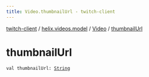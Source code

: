 ```yaml
---
title: Video.thumbnailUrl - twitch-client
---
```


[twitch-client](../../index.html) / [helix.videos.model](../index.html) / [Video](index.html) / [thumbnailUrl](./thumbnail-url.html)

# thumbnailUrl

`val thumbnailUrl: `[`String`](https://kotlinlang.org/api/latest/jvm/stdlib/kotlin/-string/index.html)